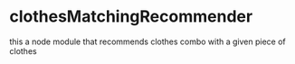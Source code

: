 clothesMatchingRecommender
==========================

this a node module that recommends clothes combo with a given piece of clothes
